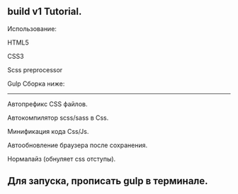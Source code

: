 build v1 Tutorial.
--------------------------------------------------------------
Использование:

HTML5

CSS3



Scss preprocessor

Gulp Сборка ниже:

--------------------------------------------------------------
Автопрефикс CSS файлов.

Автокомпилятор scss/sass в Css.

Минификация кода Css/Js.

Автообновление браузера после сохранения.

Нормалайз (обнуляет css отступы).

Для запуска, прописать gulp в терминале.
--------------------------------------------------------------


